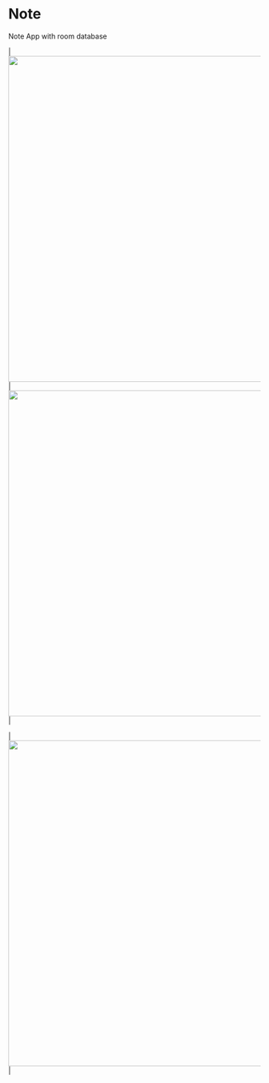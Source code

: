 # Note
Note App with room database

| <img src="https://github.com/anuragkp26/WeatherForecast/assets/34501341/8e8b16dc-877e-431a-8372-e1b08d71d421"
      height="650">   |   <img src="https://github.com/anuragkp26/WeatherForecast/assets/34501341/6dc1c2aa-d106-43db-abf2-3f6bda28b35c"
      height="650"> |


| <img src="https://github.com/anuragkp26/WeatherForecast/assets/34501341/51da9a8e-e50f-43ab-b9cd-ad202c35885b"
      height="650">  |
